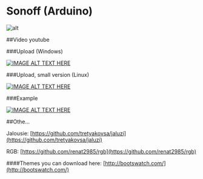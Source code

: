# Sonoff (Arduino)

![alt](https://raw.githubusercontent.com/tretyakovsa/jaluzi/master/tutorial/screen.png)


##Video youtube

###Upload (Windows)

[![IMAGE ALT TEXT HERE](https://img.youtube.com/vi/jMK9mySGHio/0.jpg)](https://www.youtube.com/watch?v=jMK9mySGHio)

###Upload, small version (Linux)

[![IMAGE ALT TEXT HERE](https://img.youtube.com/vi/1TAHlRqZ46k/0.jpg)](https://www.youtube.com/watch?v=1TAHlRqZ46k)

###Example

[![IMAGE ALT TEXT HERE](https://img.youtube.com/vi/LZI4Yu47LZI/0.jpg)](https://www.youtube.com/watch?v=LZI4Yu47LZI&index=3&list=PL6NJTNxbvy-IPTDQk8XjTV41oRrFafrRi)


##Othe...

Jalousie: [https://github.com/tretyakovsa/jaluzi](https://github.com/tretyakovsa/jaluzi)

RGB: [https://github.com/renat2985/rgb](https://github.com/renat2985/rgb)


####Themes you can download here: [http://bootswatch.com/](http://bootswatch.com/)